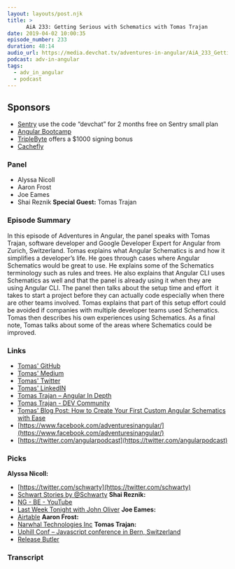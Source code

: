 ```yaml
---
layout: layouts/post.njk
title: >
      AiA 233: Getting Serious with Schematics with Tomas Trajan
date: 2019-04-02 10:00:35
episode_number: 233
duration: 48:14
audio_url: https://media.devchat.tv/adventures-in-angular/AiA_233_Getting_Serious_with_Schematics_with_Tomas_Trajan.mp3
podcast: adv-in-angular
tags: 
  - adv_in_angular
  - podcast
---
```


## **Sponsors**

- [Sentry](http://sentry.io/) use the code “devchat” for 2 months free on Sentry small plan
- [Angular Bootcamp](https://angularbootcamp.com/)
- [TripleByte](https://triplebyte.com/angular) offers a $1000 signing bonus
- [Cachefly](https://www.cachefly.com/)

### **Panel**

- Alyssa Nicoll
- Aaron Frost
- Joe Eames
- Shai Reznik
**Special Guest:** Tomas Trajan
### **Episode Summary**
In this episode of Adventures in Angular, the panel speaks with Tomas Trajan, software developer and Google Developer Expert for Angular from Zurich, Switzerland. Tomas explains what Angular Schematics is and how it simplifies a developer’s life. He goes through cases where Angular Schematics would be great to use. He explains some of the Schematics terminology such as rules and trees. He also explains that Angular CLI uses Schematics as well and that the panel is already using it when they are using Angular CLI. The panel then talks about the setup time and effort &nbsp;it takes to start a project before they can actually code especially when there are other teams involved. Tomas explains that part of this setup effort could be avoided if companies with multiple developer teams used Schematics. Tomas then describes his own experiences using Schematics. As a final note, Tomas talks about some of the areas where Schematics could be improved.
### **Links**

- [Tomas' GitHub](https://github.com/tomastrajan)
- [Tomas' Medium](https://medium.com/@tomastrajan)
- [Tomas' Twitter](https://twitter.com/tomastrajan)
- [Tomas' LinkedIN](https://www.linkedin.com/in/tomastrajan/)
- [Tomas Trajan – Angular In Depth](https://blog.angularindepth.com/@tomastrajan)
- [Tomas Trajan - DEV Community](https://dev.to/tomastrajan)
- [Tomas' Blog Post: How to Create Your First Custom Angular Schematics with Ease](https://medium.com/@tomastrajan/%EF%B8%8F-how-to-create-your-first-custom-angular-schematics-with-ease-%EF%B8%8F-bca859f3055d)
- [https://www.facebook.com/adventuresinangular/](https://www.facebook.com/adventuresinangular/)
- [https://twitter.com/angularpodcast](https://twitter.com/angularpodcast)

### **Picks**
 **Alyssa Nicoll:**
- [https://twitter.com/schwarty](https://twitter.com/schwarty)
- [Schwart Stories by @Schwarty](https://twitter.com/hashtag/SchwartStory?src=hash)
**Shai Reznik:**
- [NG - BE - YouTube](https://www.youtube.com/channel/UCnMfZM2S3QgbFvOyet5PMmQ/videos)
- [Last Week Tonight with John Oliver](https://www.youtube.com/watch?v=Yq7Eh6JTKIg&feature=player_embedded)
**Joe Eames:**
- [Airtable](https://css-tricks.com/use-airtable-front-end-developer/)
**Aaron Frost:**
- [Narwhal Technologies Inc](https://nrwl.io/)
**Tomas Trajan:** 
- [Uphill Conf – Javascript conference in Bern, Switzerland](https://uphillconf.com/)
- [Release Butler](https://twitter.com/releasebutler?lang=en)
&nbsp; &nbsp; &nbsp;

### Transcript


